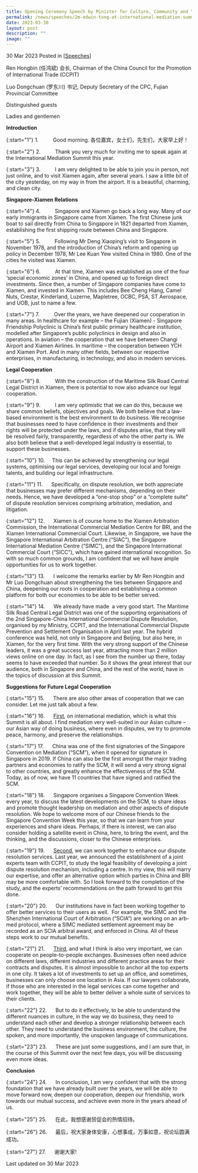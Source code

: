 ```yaml
---
title: Opening Ceremony Speech by Minister for Culture, Community and Youth, and Second Minister of Law Edwin Tong SC, at the International Mediation Summit
permalink: /news/speeches/2m-edwin-tong-at-international-mediation-summit-2023/
date: 2023-03-30
layout: post
description: ""
image: ""
---
```

30 Mar 2023 Posted in [[Speeches](/news/speeches)]

Ren Hongbin (任鸿斌) 会长, Chairman of the China Council for the Promotion of International Trade (CCPIT)

Luo Dongchuan (罗东川) 书记, Deputy Secretary of the CPC, Fujian Provincial Committee

Distinguished guests

Ladies and gentlemen

**Introduction**

{:start="1"}
1.&nbsp;&nbsp;&nbsp;&nbsp;&nbsp;&nbsp;&nbsp;&nbsp;&nbsp; Good morning. 各位嘉宾，女士们，先生们，大家早上好！

{:start="2"}
2.&nbsp;&nbsp;&nbsp;&nbsp;&nbsp;&nbsp;&nbsp;&nbsp;&nbsp; Thank you very much for inviting me to speak again at the International Mediation Summit this year.

{:start="3"}
3.&nbsp;&nbsp;&nbsp;&nbsp;&nbsp;&nbsp;&nbsp;&nbsp;&nbsp; I am very delighted to be able to join you in person, not just online, and to visit Xiamen again, after several years. I saw a little bit of the city yesterday, on my way in from the airport. It is a beautiful, charming, and clean city.

**Singapore-Xiamen Relations**

{:start="4"}
4.&nbsp;&nbsp;&nbsp;&nbsp;&nbsp;&nbsp;&nbsp;&nbsp;&nbsp; Singapore and Xiamen go back a long way. Many of our early immigrants in Singapore came from Xiamen. The first Chinese junk boat to sail directly from China to Singapore in 1821 departed from Xiamen, establishing the first shipping route between China and Singapore.

{:start="5"}
5.&nbsp;&nbsp;&nbsp;&nbsp;&nbsp;&nbsp;&nbsp;&nbsp;&nbsp; Following Mr Deng Xiaoping’s visit to Singapore in November 1978, and the introduction of China’s reform and opening up policy in December 1978, Mr Lee Kuan Yew visited China in 1980. One of the cities he visited was Xiamen.

{:start="6"}
6.&nbsp;&nbsp;&nbsp;&nbsp;&nbsp;&nbsp;&nbsp;&nbsp;&nbsp; At that time, Xiamen was established as one of the four ‘special economic zones’ in China, and opened up to foreign direct investments. Since then, a number of Singapore companies have come to Xiamen, and invested in Xiamen. This includes Bee Cheng Hiang, Camel Nuts, Crestar, Kinderland, Luzerne, Mapletree, OCBC, PSA, ST Aerospace, and UOB, just to name a few.

{:start="7"}
7.&nbsp;&nbsp;&nbsp;&nbsp;&nbsp;&nbsp;&nbsp;&nbsp;&nbsp; Over the years, we have deepened our cooperation in many areas. In healthcare for example – the Fujian (Xiamen) - Singapore Friendship Polyclinic is China’s first public primary healthcare institution, modelled after Singapore’s public polyclinics in design and also in operations. In aviation – the cooperation that we have between Changi Airport and Xiamen Airlines. In maritime – the cooperation between YCH and Xiamen Port. And in many other fields, between our respective enterprises, in manufacturing, in technology, and also in modern services.

**Legal Cooperation**

{:start="8"}
8.&nbsp;&nbsp;&nbsp;&nbsp;&nbsp;&nbsp;&nbsp;&nbsp;&nbsp; With the construction of the Maritime Silk Road Central Legal District in Xiamen, there is potential to now also advance our legal cooperation.

{:start="9"}
9.&nbsp;&nbsp;&nbsp;&nbsp;&nbsp;&nbsp;&nbsp;&nbsp;&nbsp; I am very optimistic that we can do this, because we share common beliefs, objectives and goals. We both believe that a law-based environment is the best environment to do business. We recognise that businesses need to have confidence in their investments and their rights will be protected under the laws, and if disputes arise, that they will be resolved fairly, transparently, regardless of who the other party is. We also both believe that a well-developed legal industry is essential, to support these businesses.

{:start="10"}
10.&nbsp;&nbsp;&nbsp;&nbsp; This can be achieved by strengthening our legal systems, optimising our legal services, developing our local and foreign talents, and building our legal infrastructure.

{:start="11"}
11.&nbsp;&nbsp;&nbsp;&nbsp;&nbsp; Specifically, on dispute resolution, we both appreciate that businesses may prefer different mechanisms, depending on their needs. Hence, we have developed a “one-stop shop” or a “complete suite” of dispute resolution services comprising arbitration, mediation, and litigation.

{:start="12"}
12.&nbsp;&nbsp;&nbsp;&nbsp;&nbsp; Xiamen is of course home to the Xiamen Arbitration Commission, the International Commercial Mediation Centre for BRI, and the Xiamen International Commercial Court. Likewise, in Singapore, we have the Singapore International Arbitration Centre (“SIAC”), the Singapore International Mediation Centre (“SIMC”), and the Singapore International Commercial Court (“SICC”), which have gained international recognition. So with so much common grounds, I am confident that we will have ample opportunities for us to work together.

{:start="13"}
13.&nbsp;&nbsp;&nbsp;&nbsp;&nbsp; I welcome the remarks earlier by Mr Ren Hongbin and Mr Luo Dongchuan about strengthening the ties between Singapore and China, deepening our roots in cooperation and establishing a common platform for both our economies to be able to be better served.

{:start="14"}
14.&nbsp;&nbsp;&nbsp;&nbsp;&nbsp; We already have made&nbsp; a very good start. The Maritime Silk Road Central Legal District was one of the supporting organisations of the 2nd Singapore-China International Commercial Dispute Resolution, organised by my Ministry, CCPIT, and the International Commercial Dispute Prevention and Settlement Organisation in April last year. The hybrid conference was held, not only in Singapore and Beijing, but also here, in Xiamen, for the very first time. With the very strong support of the Chinese leaders, it was a great success last year, attracting more than 2 million views online on one day. In fact, as I see from the number up there, today seems to have exceeded that number. So it shows the great interest that our audience, both in Singapore and China, and the rest of the world, have in the topics of discussion at this Summit.

**Suggestions for Future Legal Cooperation**

{:start="15"}
15.&nbsp;&nbsp;&nbsp;&nbsp;&nbsp; There are also other areas of cooperation that we can consider. Let me just talk about a few.

{:start="16"}
16.&nbsp;&nbsp;&nbsp;&nbsp;&nbsp; <u>First</u>, on international mediation, which is what this Summit is all about. I find mediation very well-suited in our Asian culture – our Asian way of doing business, where even in disputes, we try to promote peace, harmony, and preserve the relationships.

{:start="17"}
17.&nbsp;&nbsp;&nbsp;&nbsp;&nbsp; China was one of the first signatories of the Singapore Convention on Mediation (“SCM”), when it opened for signature in Singapore in 2019. If China can also be the first amongst the major trading partners and economies to ratify the SCM, it will send a very strong signal to other countries, and greatly enhance the effectiveness of the SCM. Today, as of now, we have 11 countries that have signed and ratified the SCM.

{:start="18"}
18.&nbsp;&nbsp;&nbsp;&nbsp;&nbsp; Singapore organises a Singapore Convention Week every year, to discuss the latest developments on the SCM, to share ideas and promote thought leadership on mediation and other aspects of dispute resolution. We hope to welcome more of our Chinese friends to the Singapore Convention Week this year, so that we can learn from your experiences and share ideas. Perhaps, if there is interest, we can also consider holding a satellite event in China, here, to bring the event, and the thinking, and the discussions, closer to the Chinese enterprises.

{:start="19"}
19.&nbsp;&nbsp;&nbsp;&nbsp;&nbsp; <u>Second</u>, we can work together to enhance our dispute resolution services. Last year, we announced the establishment of a joint experts team with CCPIT, to study the legal feasibility of developing a joint dispute resolution mechanism, including a centre. In my view, this will marry our expertise, and offer an alternative option which parties in China and BRI may be more comfortable with. So I look forward to the completion of the study, and the experts’ recommendations on the path forward to get this done.

{:start="20"}
20.&nbsp;&nbsp;&nbsp;&nbsp;&nbsp; Our institutions have in fact been working together to offer better services to their users as well.&nbsp; For example, the SIMC and the Shenzhen International Court of Arbitration (“SCIA”) are working on an arb-med protocol, where a SIMC mediated settlement agreement may be recorded as an SCIA arbitral award, and enforced in China. All of these steps work to our mutual benefits.

{:start="21"}
21.&nbsp;&nbsp;&nbsp;&nbsp;&nbsp; <u>Third</u>, and what I think is also very important, we can cooperate on people-to-people exchanges. Businesses often need advice on different laws, different industries and different practice areas for their contracts and disputes. It is almost impossible to anchor all the top experts in one city. It takes a lot of investments to set up an office, and sometimes, businesses can only choose one location in Asia. If our lawyers collaborate, if those who are interested in the legal services can come together and work together, they will be able to better deliver a whole suite of services to their clients.

{:start="22"}
22.&nbsp;&nbsp;&nbsp;&nbsp;&nbsp; But to do it effectively, to be able to understand the different nuances in culture, in the way we do business, they need to understand each other and develop a stronger relationship between each other. They need to understand the business environment, the culture, the spoken, and more importantly, the unspoken language of communications.

{:start="23"}
23.&nbsp;&nbsp;&nbsp;&nbsp;&nbsp; These are just some suggestions, and I am sure that, in the course of this Summit over the next few days, you will be discussing even more ideas.

**Conclusion**

{:start="24"}
24.&nbsp;&nbsp;&nbsp;&nbsp;&nbsp; In conclusion, I am very confident that with the strong foundation that we have already built over the years, we will be able to move forward now, deepen our cooperation, deepen our friendship, work towards our mutual success, and achieve even more in the years ahead of us.

{:start="25"}
25.&nbsp;&nbsp;&nbsp;&nbsp;&nbsp; 在此，我想感谢贸促会的热情招待。

{:start="26"}
26.&nbsp;&nbsp;&nbsp;&nbsp;&nbsp; 最后，祝大家身体安康，心想事成，万事如意，祝论坛圆满成功。

{:start="27"}
27.&nbsp;&nbsp;&nbsp;&nbsp;&nbsp; 谢谢大家!

<p class="right-side-updated">Last updated on 30 Mar 2023</p>
